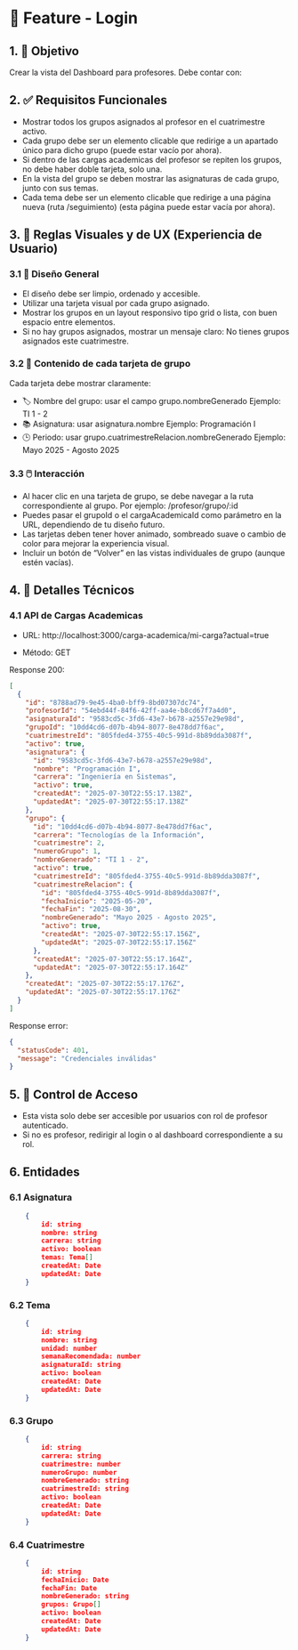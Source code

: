 # 📁 Feature - Login

## 1. 🎯 Objetivo

Crear la vista del Dashboard para profesores. Debe contar con:

## 2. ✅ Requisitos Funcionales

- Mostrar todos los grupos asignados al profesor en el cuatrimestre activo.
- Cada grupo debe ser un elemento clicable que redirige a un apartado único para dicho grupo (puede estar vacío por ahora).
- Si dentro de las cargas academicas del profesor se repiten los grupos, no debe haber doble tarjeta, solo una.
- En la vista del grupo se deben mostrar las asignaturas de cada grupo, junto con sus temas.
- Cada tema debe ser un elemento clicable que redirige a una página nueva (ruta /seguimiento) (esta página puede estar vacía por ahora).

## 3. 🎨 Reglas Visuales y de UX (Experiencia de Usuario)

### 3.1 📌 Diseño General

- El diseño debe ser limpio, ordenado y accesible.
- Utilizar una tarjeta visual por cada grupo asignado.
- Mostrar los grupos en un layout responsivo tipo grid o lista, con buen espacio entre elementos.
- Si no hay grupos asignados, mostrar un mensaje claro:
  No tienes grupos asignados este cuatrimestre.

### 3.2 🧾 Contenido de cada tarjeta de grupo

Cada tarjeta debe mostrar claramente:

- 🏷️ Nombre del grupo: usar el campo grupo.nombreGenerado
  Ejemplo: TI 1 - 2
- 📚 Asignatura: usar asignatura.nombre
  Ejemplo: Programación I
- 🕒 Periodo: usar grupo.cuatrimestreRelacion.nombreGenerado
  Ejemplo: Mayo 2025 - Agosto 2025

### 3.3 🖱️ Interacción

- Al hacer clic en una tarjeta de grupo, se debe navegar a la ruta correspondiente al grupo.
  Por ejemplo: /profesor/grupo/:id
- Puedes pasar el grupoId o el cargaAcademicaId como parámetro en la URL, dependiendo de tu diseño futuro.
- Las tarjetas deben tener hover animado, sombreado suave o cambio de color para mejorar la experiencia visual.
- Incluir un botón de “Volver” en las vistas individuales de grupo (aunque estén vacías).

## 4. 📄 Detalles Técnicos

### 4.1 API de Cargas Academicas

- URL: http://localhost:3000/carga-academica/mi-carga?actual=true

- Método: GET

Response 200:

```json
[
  {
    "id": "8788ad79-9e45-4ba0-bff9-8bd07307dc74",
    "profesorId": "54ebd44f-84f6-42ff-aa4e-b8cd67f7a4d0",
    "asignaturaId": "9583cd5c-3fd6-43e7-b678-a2557e29e98d",
    "grupoId": "10dd4cd6-d07b-4b94-8077-8e478dd7f6ac",
    "cuatrimestreId": "805fded4-3755-40c5-991d-8b89dda3087f",
    "activo": true,
    "asignatura": {
      "id": "9583cd5c-3fd6-43e7-b678-a2557e29e98d",
      "nombre": "Programación I",
      "carrera": "Ingeniería en Sistemas",
      "activo": true,
      "createdAt": "2025-07-30T22:55:17.138Z",
      "updatedAt": "2025-07-30T22:55:17.138Z"
    },
    "grupo": {
      "id": "10dd4cd6-d07b-4b94-8077-8e478dd7f6ac",
      "carrera": "Tecnologías de la Información",
      "cuatrimestre": 2,
      "numeroGrupo": 1,
      "nombreGenerado": "TI 1 - 2",
      "activo": true,
      "cuatrimestreId": "805fded4-3755-40c5-991d-8b89dda3087f",
      "cuatrimestreRelacion": {
        "id": "805fded4-3755-40c5-991d-8b89dda3087f",
        "fechaInicio": "2025-05-20",
        "fechaFin": "2025-08-30",
        "nombreGenerado": "Mayo 2025 - Agosto 2025",
        "activo": true,
        "createdAt": "2025-07-30T22:55:17.156Z",
        "updatedAt": "2025-07-30T22:55:17.156Z"
      },
      "createdAt": "2025-07-30T22:55:17.164Z",
      "updatedAt": "2025-07-30T22:55:17.164Z"
    },
    "createdAt": "2025-07-30T22:55:17.176Z",
    "updatedAt": "2025-07-30T22:55:17.176Z"
  }
]
```

Response error:

```json
{
  "statusCode": 401,
  "message": "Credenciales inválidas"
}
```

## 5. 🔐 Control de Acceso

- Esta vista solo debe ser accesible por usuarios con rol de profesor autenticado.
- Si no es profesor, redirigir al login o al dashboard correspondiente a su rol.

## 6. Entidades

### 6.1 Asignatura

```json
    {
        id: string
        nombre: string
        carrera: string
        activo: boolean
        temas: Tema[]
        createdAt: Date
        updatedAt: Date
    }
```

### 6.2 Tema

```json
    {
        id: string
        nombre: string
        unidad: number
        semanaRecomendada: number
        asignaturaId: string
        activo: boolean
        createdAt: Date
        updatedAt: Date
    }
```

### 6.3 Grupo

```json
    {
        id: string
        carrera: string
        cuatrimestre: number
        numeroGrupo: number
        nombreGenerado: string
        cuatrimestreId: string
        activo: boolean
        createdAt: Date
        updatedAt: Date
    }
```

### 6.4 Cuatrimestre

```json
    {
        id: string
        fechaInicio: Date
        fechaFin: Date
        nombreGenerado: string
        grupos: Grupo[]
        activo: boolean
        createdAt: Date
        updatedAt: Date
    }
```
